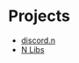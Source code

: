 # Projects
- [discord.n](https://github.com/nbuilding/discord.n)
- [N Libs](https://github.com/Ashvin-Ranjan/N-Libs)
